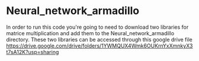 # Neural_network_armadillo
In order to run this code you're going to need to download two libraries for matrice multiplication and add 
them to the Neural_network_armadillo directory. These two libraries can be accessed through this google drive file 
https://drive.google.com/drive/folders/1YWMQUX4Wmk6OUKrnYxXmnkyX3t7sA12K?usp=sharing
